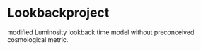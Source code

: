 # Lookbackproject
modified Luminosity lookback time model without preconceived cosmological metric.
